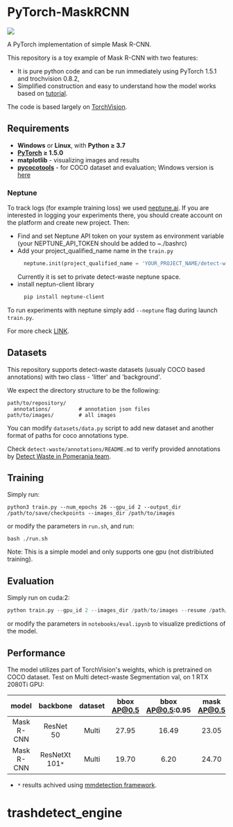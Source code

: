 # PyTorch-MaskRCNN
![](notebooks/maskrcnn_visualize.png)

A PyTorch implementation of simple Mask R-CNN.

This repository is a toy example of Mask R-CNN with two features:
- It is pure python code and can be run immediately using PyTorch 1.5.1 and trochvision 0.8.2,
- Simplified construction and easy to understand how the model works based on [tutorial](https://pytorch.org/tutorials/intermediate/torchvision_tutorial.html).

The code is based largely on [TorchVision](https://github.com/pytorch/vision).

## Requirements

- **Windows** or **Linux**, with **Python ≥ 3.7**
- **[PyTorch](https://pytorch.org/) ≥ 1.5.0**
- **matplotlib** - visualizing images and results
- **[pycocotools](https://github.com/cocodataset/cocoapi)** - for COCO dataset and evaluation; Windows version is [here](https://github.com/philferriere/cocoapi)

### Neptune
To track logs (for example training loss) we used [neptune.ai](https://neptune.ai/). If you are interested in logging your experiments there, you should create account on the platform and create new project. Then:
* Find and set Neptune API token on your system as environment variable (your NEPTUNE_API_TOKEN should be added to ~./bashrc)
* Add your project_qualified_name name in the `train.py`
    ```python
      neptune.init(project_qualified_name = 'YOUR_PROJECT_NAME/detect-waste')
    ```
    Currently it is set to private detect-waste neptune space.
* install neptun-client library
    ```bash
      pip install neptune-client
    ```
To run experiments with neptune simply add `--neptune` flag during launch `train.py`.

For more check [LINK](https://neptune.ai/how-it-works).

## Datasets

This repository supports detect-waste datasets (usualy COCO based annotations) with two class - 'litter' and 'background'.

We expect the directory structure to be the following:
```
path/to/repository/
  annotations/         # annotation json files
path/to/images/        # all images
```
You can modify `datasets/data.py` script to add new dataset and another format of paths for coco annotations type.

Check `detect-waste/annotations/README.md` to verify provided annotations by [Detect Waste in Pomerania team](https://detectwaste.ml/).

## Training

Simply run:

```
python3 train.py --num_epochs 26 --gpu_id 2 --output_dir /path/to/save/checkpoints --images_dir /path/to/images
```
or modify the parameters in ```run.sh```, and run:

```
bash ./run.sh
```

Note: This is a simple model and only supports one gpu (not distribiuted training).

## Evaluation

Simply run on cuda:2:

```python
python train.py --gpu_id 2 --images_dir /path/to/images --resume /path/to/checkpoint.pth --test-only
```

or modify the parameters in ```notebooks/eval.ipynb``` to visualize predictions of the model.

## Performance

The model utilizes part of TorchVision's weights, which is pretrained on COCO dataset.
Test on Multi detect-waste Segmentation val, on 1 RTX 2080Ti GPU:

|   model    |    backbone     | dataset | bbox AP@0.5 | bbox AP@0.5:0.95 | mask AP@0.5 | mask AP@0.5:0.95 |
| :--------: | :-------------: | :-----: | :---------: | :--------------: | :---------: | :--------------: |
| Mask R-CNN |    ResNet 50    |  Multi  |    27.95    |      16.49       |    23.05    |      12.94       |
| Mask R-CNN | ResNetXt 101`*` |  Multi  |    19.70    |       6.20       |    24.70    |      13.20       |

* `*` results achived using [mmdetection framework](https://github.com/open-mmlab/mmdetection).
# trashdetect_engine
